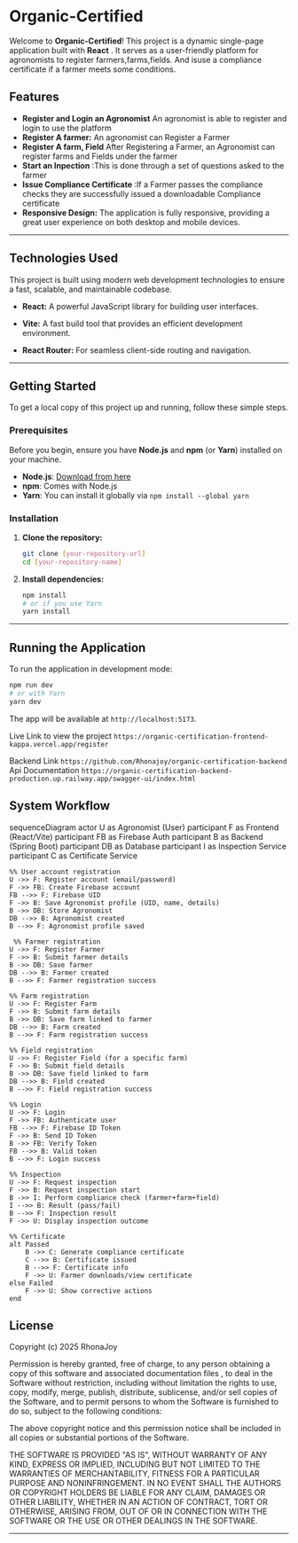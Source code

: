 #  Organic-Certified

Welcome to **Organic-Certified**\! This project is a dynamic single-page application built with **React** . It serves as a user-friendly platform for agronomists to register farmers,farms,fields. And isuse a compliance certificate if a farmer meets some conditions.

##  Features

  * **Register and Login an Agronomist** An agronomist is able to register and login to use the platform
  * **Register A farmer:** An agronomist can Register a Farmer
  * **Register A farm, Field** After Registering a Farmer, an Agronomist can register farms and Fields under the farmer
  * **Start an Inpection** :This is done through a set of questions asked to the farmer
   * **Issue Compliance Certificate** :If a Farmer passes the compliance checks they are successfully issued a downloadable Compliance certificate 
  * **Responsive Design:** The application is fully responsive, providing a great user experience on both desktop and mobile devices.

-----

##  Technologies Used

This project is built using modern web development technologies to ensure a fast, scalable, and maintainable codebase.

  * **React:** A powerful JavaScript library for building user interfaces.
 
  * **Vite:** A fast build tool that provides an efficient development environment.
  * **React Router:** For seamless client-side routing and navigation.
 

-----

## Getting Started

To get a local copy of this project up and running, follow these simple steps.

### Prerequisites

Before you begin, ensure you have **Node.js** and **npm** (or **Yarn**) installed on your machine.

  * **Node.js**: [Download from here](https://nodejs.org/)
  * **npm**: Comes with Node.js
  * **Yarn**: You can install it globally via `npm install --global yarn`

### Installation

1.  **Clone the repository:**
    ```bash
    git clone [your-repository-url]
    cd [your-repository-name]
    ```
2.  **Install dependencies:**
    ```bash
    npm install
    # or if you use Yarn
    yarn install
    ```

-----



##  Running the Application

To run the application in development mode:

```bash
npm run dev
# or with Yarn
yarn dev
```

The app will be available at `http://localhost:5173`.

Live Link to view the project `https://organic-certification-frontend-kappa.vercel.app/register`

Backend Link `https://github.com/Rhonajoy/organic-certification-backend`
Api Documentation `https://organic-certification-backend-production.up.railway.app/swagger-ui/index.html`

##  System Workflow
sequenceDiagram
    actor U as Agronomist (User)
    participant F as Frontend (React/Vite)
    participant FB as Firebase Auth
    participant B as Backend (Spring Boot)
    participant DB as Database
    participant I as Inspection Service
    participant C as Certificate Service

    %% User account registration
    U ->> F: Register account (email/password)
    F ->> FB: Create Firebase account
    FB -->> F: Firebase UID
    F ->> B: Save Agronomist profile (UID, name, details)
    B ->> DB: Store Agronomist
    DB -->> B: Agronomist created
    B -->> F: Agronomist profile saved

     %% Farmer registration
    U ->> F: Register Farmer
    F ->> B: Submit farmer details
    B ->> DB: Save farmer
    DB -->> B: Farmer created
    B -->> F: Farmer registration success

    %% Farm registration
    U ->> F: Register Farm
    F ->> B: Submit farm details
    B ->> DB: Save farm linked to farmer
    DB -->> B: Farm created
    B -->> F: Farm registration success

    %% Field registration
    U ->> F: Register Field (for a specific farm)
    F ->> B: Submit field details
    B ->> DB: Save field linked to farm
    DB -->> B: Field created
    B -->> F: Field registration success

    %% Login
    U ->> F: Login
    F ->> FB: Authenticate user
    FB -->> F: Firebase ID Token
    F ->> B: Send ID Token
    B ->> FB: Verify Token
    FB -->> B: Valid token
    B -->> F: Login success

    %% Inspection
    U ->> F: Request inspection
    F ->> B: Request inspection start
    B ->> I: Perform compliance check (farmer+farm+field)
    I -->> B: Result (pass/fail)
    B -->> F: Inspection result
    F ->> U: Display inspection outcome

    %% Certificate
    alt Passed
        B ->> C: Generate compliance certificate
        C -->> B: Certificate issued
        B -->> F: Certificate info
        F ->> U: Farmer downloads/view certificate
    else Failed
        F ->> U: Show corrective actions
    end

##  License

Copyright (c) 2025 RhonaJoy

Permission is hereby granted, free of charge, to any person obtaining a copy of this software and associated documentation files , to deal in the Software without restriction, including without limitation the rights to use, copy, modify, merge, publish, distribute, sublicense, and/or sell copies of the Software, and to permit persons to whom the Software is furnished to do so, subject to the following conditions:

The above copyright notice and this permission notice shall be included in all copies or substantial portions of the Software.

THE SOFTWARE IS PROVIDED "AS IS", WITHOUT WARRANTY OF ANY KIND, EXPRESS OR IMPLIED, INCLUDING BUT NOT LIMITED TO THE WARRANTIES OF MERCHANTABILITY, FITNESS FOR A PARTICULAR PURPOSE AND NONINFRINGEMENT. IN NO EVENT SHALL THE AUTHORS OR COPYRIGHT HOLDERS BE LIABLE FOR ANY CLAIM, DAMAGES OR OTHER LIABILITY, WHETHER IN AN ACTION OF CONTRACT, TORT OR OTHERWISE, ARISING FROM, OUT OF OR IN CONNECTION WITH THE SOFTWARE OR THE USE OR OTHER DEALINGS IN THE SOFTWARE.

-----

